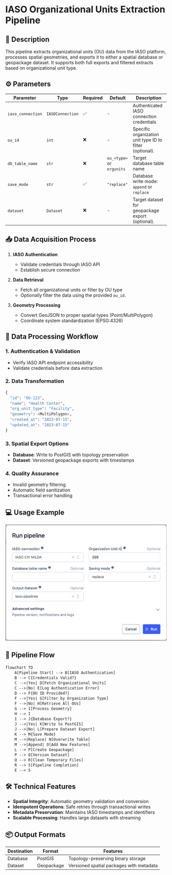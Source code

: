 # IASO Organizational Units Extraction Pipeline

## 📌 Description

This pipeline extracts organizational units (OU) data from the IASO platform, processes spatial geometries, and exports it to either a spatial database or geopackage dataset. It supports both full exports and filtered extracts based on organizational unit type.

## ⚙️ Parameters

| Parameter | Type | Required | Default | Description |
|-----------|------|----------|---------|-------------|
| `iaso_connection` | `IASOConnection` | ✅ | - | Authenticated IASO connection credentials |
| `ou_id` | `int` | ❌ | - | Specific organization unit type ID to filter (optional).|
| `db_table_name` | `str` | ❌ | `ou_<type>` or `orgunits` | Target database table name |
| `save_mode` | `str` | ✅ | `"replace"` | Database write mode: `append` or `replace` |
| `dataset` | `Dataset` | ❌ | - | Target dataset for geopackage export (optional).|

## 📥 Data Acquisition Process

1. **IASO Authentication**  
   - Validate credentials through IASO API
   - Establish secure connection

2. **Data Retrieval**  
   - Fetch all organizational units or filter by OU type
   - Optionally filter the data using the provided `ou_id`.

3. **Geometry Processing**  
   - Convert GeoJSON to proper spatial types (Point/MultiPolygon)
   - Coordinate system standardization (EPSG:4326)

## 🔄 Data Processing Workflow

### 1. Authentication & Validation
- Verify IASO API endpoint accessibility
- Validate credentials before data extraction

### 2. Data Transformation
```python
{
  "id": "OU-123",
  "name": "Health Center",
  "org_unit_type": "Facility",
  "geometry": <MultiPolygon>,
  "created_at": "2023-07-15",
  "updated_at": "2023-07-15"
}
```

### 3. Spatial Export Options
- **Database**: Write to PostGIS with topology preservation
- **Dataset**: Versioned geopackage exports with timestamps

### 4. Quality Assurance
- Invalid geometry filtering
- Automatic field sanitization
- Transactional error handling

## 💻 Usage Example
![run image](docs/images/example_run.png)

## 🔄 Pipeline Flow

```mermaid
flowchart TD
    A[Pipeline Start] --> B[IASO Authentication]
    B --> C{Credentials Valid?}
    C -->|Yes| D[Fetch Organizational Units]
    C -->|No| E[Log Authentication Error]
    D --> F{OU ID Provided?}
    F -->|Yes| G[Filter by Organization Type]
    F -->|No| H[Retrieve All OUs]
    G --> I[Process Geometry]
    H --> I
    I --> J{Database Export?}
    J -->|Yes| K[Write to PostGIS]
    J -->|No| L[Prepare Dataset Export]
    K --> M{Save Mode}
    M -->|Replace| N[Overwrite Table]
    M -->|Append| O[Add New Features]
    L --> P[Create Geopackage]
    P --> Q[Version Dataset]
    Q --> R[Clean Temporary Files]
    R --> S[Pipeline Completion]
    E --> S
```

## 🛠️ Technical Features
- **Spatial Integrity**: Automatic geometry validation and conversion
- **Idempotent Operations**: Safe retries through transactional writes
- **Metadata Preservation**: Maintains IASO timestamps and identifiers
- **Scalable Processing**: Handles large datasets with streaming

## 📦 Output Formats
| Destination | Format | Features |
|-------------|--------|----------|
| Database | PostGIS | Topology-preserving binary storage |
| Dataset | Geopackage | Versioned spatial packages with metadata |
